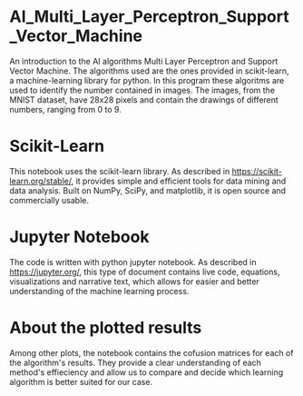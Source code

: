 # AI_Multi_Layer_Perceptron_Support_Vector_Machine
An introduction to the AI algorithms Multi Layer Perceptron and Support Vector Machine. The algorithms used are the ones provided in scikit-learn, a machine-learning library for python. In this program these algoritms are used to identify the number contained in images. The images, from the MNIST dataset, have 28x28 pixels and contain the drawings of different numbers, ranging from 0 to 9.

# Scikit-Learn
This notebook uses the scikit-learn library. As described in https://scikit-learn.org/stable/, it provides simple and efficient tools for data mining and data analysis. Built on NumPy, SciPy, and matplotlib, it is open source and commercially usable. 

# Jupyter Notebook
The code is written with python jupyter notebook. As described in https://jupyter.org/, this type of document contains live code, equations, visualizations and narrative text, which allows for easier and better understanding of the machine learning process.

# About the plotted results
Among other plots, the notebook contains the cofusion matrices for each of the algorithm's results. They provide a clear understanding of each method's effieciency and allow us to compare and decide which learning algorithm is better suited for our case.
